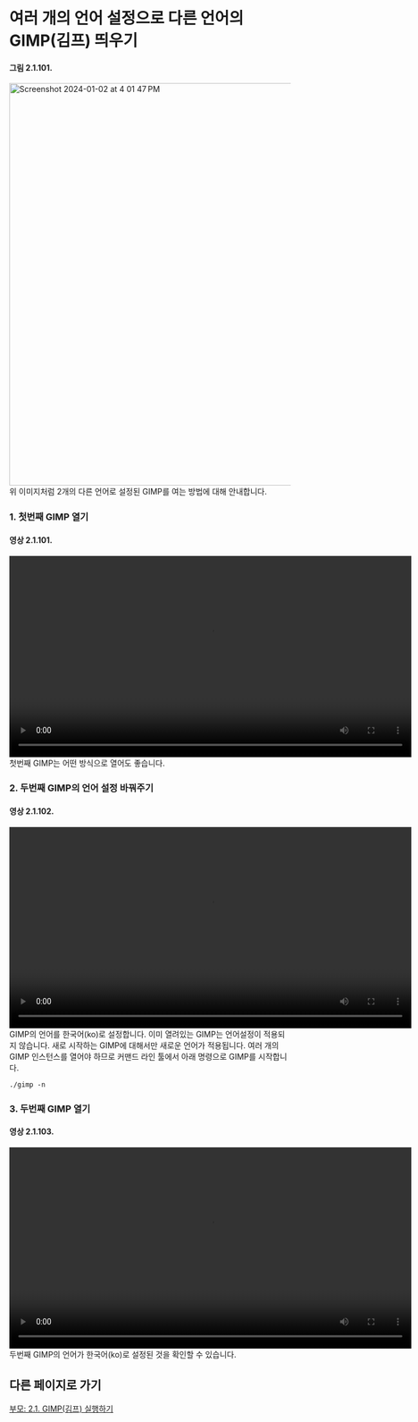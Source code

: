 # 여러 개의 언어 설정으로 다른 언어의 GIMP(김프) 띄우기
#### 그림 2.1.101.
<img width="720" alt="Screenshot 2024-01-02 at 4 01 47 PM" environment="MacOS:Sonoma 14.2.1 GIMP 2.10.36" src="https://github.com/wonder13662/gimp/assets/15767104/71928696-cfb7-4578-82b8-f0d6cf1a27cb">
<br/>
위 이미지처럼 2개의 다른 언어로 설정된 GIMP를 여는 방법에 대해 안내합니다.

### 1. 첫번째 GIMP 열기
#### 영상 2.1.101.
<video controls="controls" width="720" src="https://github.com/wonder13662/gimp/assets/15767104/1745bcdb-84ac-43a1-99bf-5135ffcdaa94"></video>
<br/>
첫번째 GIMP는 어떤 방식으로 열어도 좋습니다.

### 2. 두번째 GIMP의 언어 설정 바꿔주기
#### 영상 2.1.102.
<video controls="controls" width="720" src="https://github.com/wonder13662/gimp/assets/15767104/55b4becf-4678-43a8-bf3a-308445a3d749"></video>
<br/>
GIMP의 언어를 한국어(ko)로 설정합니다. 이미 열려있는 GIMP는 언어설정이 적용되지 않습니다. 새로 시작하는 GIMP에 대해서만 새로운 언어가 적용됩니다. 여러 개의 GIMP 인스턴스를 열어야 하므로 커맨드 라인 툴에서 아래 명령으로 GIMP를 시작합니다.
```
./gimp -n
```

### 3. 두번째 GIMP 열기
#### 영상 2.1.103.
<video controls="controls" width="720" src="https://github.com/wonder13662/gimp/assets/15767104/46f83a88-3c53-4d9c-9943-e034b50658fa"></video>
<br/>
두번째 GIMP의 언어가 한국어(ko)로 설정된 것을 확인할 수 있습니다. 

## 다른 페이지로 가기
[부모: 2.1. GIMP(김프) 실행하기](./02-01-running-gimp.md)
